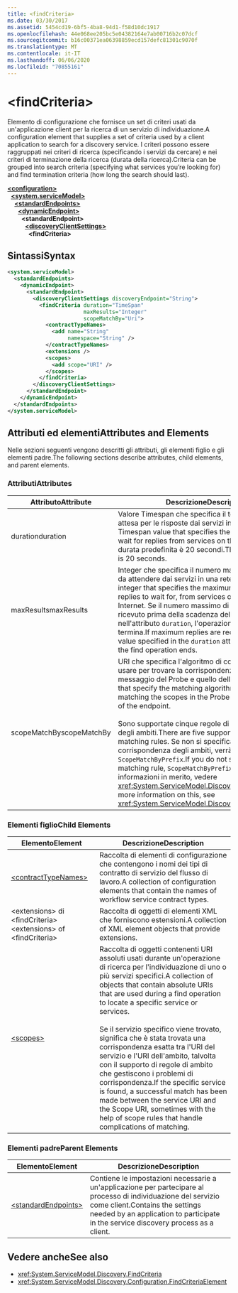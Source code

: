 ```yaml
---
title: <findCriteria>
ms.date: 03/30/2017
ms.assetid: 5454cd19-6bf5-4ba8-94d1-f58d10dc1917
ms.openlocfilehash: 44e068ee205bc5e04382164e7ab00716b2c07dcf
ms.sourcegitcommit: b16c00371ea06398859ecd157defc81301c9070f
ms.translationtype: MT
ms.contentlocale: it-IT
ms.lasthandoff: 06/06/2020
ms.locfileid: "70855161"
---
```

# \<findCriteria>
<span data-ttu-id="e2269-101">Elemento di configurazione che fornisce un set di criteri usati da un'applicazione client per la ricerca di un servizio di individuazione.</span><span class="sxs-lookup"><span data-stu-id="e2269-101">A configuration element that supplies a set of criteria used by a client application to search for a discovery service.</span></span> <span data-ttu-id="e2269-102">I criteri possono essere raggruppati nei criteri di ricerca (specificando i servizi da cercare) e nei criteri di terminazione della ricerca (durata della ricerca).</span><span class="sxs-lookup"><span data-stu-id="e2269-102">Criteria can be grouped into search criteria (specifying what services you’re looking for) and find termination criteria (how long the search should last).</span></span>  
  
[**\<configuration>**](../configuration-element.md)\
&nbsp;&nbsp;[**\<system.serviceModel>**](system-servicemodel.md)\
&nbsp;&nbsp;&nbsp;&nbsp;[**\<standardEndpoints>**](standardendpoints.md)\
&nbsp;&nbsp;&nbsp;&nbsp;&nbsp;&nbsp;[**\<dynamicEndpoint>**](dynamicendpoint.md)\
&nbsp;&nbsp;&nbsp;&nbsp;&nbsp;&nbsp;&nbsp;&nbsp;**\<standardEndpoint>**\
&nbsp;&nbsp;&nbsp;&nbsp;&nbsp;&nbsp;&nbsp;&nbsp;&nbsp;&nbsp;[**\<discoveryClientSettings>**](discoveryclientsettings.md)\
&nbsp;&nbsp;&nbsp;&nbsp;&nbsp;&nbsp;&nbsp;&nbsp;&nbsp;&nbsp;&nbsp;&nbsp;**\<findCriteria>**  
  
## <a name="syntax"></a><span data-ttu-id="e2269-103">Sintassi</span><span class="sxs-lookup"><span data-stu-id="e2269-103">Syntax</span></span>  
  
```xml  
<system.serviceModel>
  <standardEndpoints>
    <dynamicEndpoint>
      <standardEndpoint>
        <discoveryClientSettings discoveryEndpoint="String">
          <findCriteria duration="TimeSpan"
                        maxResults="Integer"
                        scopeMatchBy="Uri">
            <contractTypeNames>
              <add name="String"
                   namespace="String" />
            </contractTypeNames>
            <extensions />
            <scopes>
              <add scope="URI" />
            </scopes>
          </findCriteria>
        </discoveryClientSettings>
      </standardEndpoint>
    </dynamicEndpoint>
  </standardEndpoints>
</system.serviceModel>
```  
  
## <a name="attributes-and-elements"></a><span data-ttu-id="e2269-104">Attributi ed elementi</span><span class="sxs-lookup"><span data-stu-id="e2269-104">Attributes and Elements</span></span>  
 <span data-ttu-id="e2269-105">Nelle sezioni seguenti vengono descritti gli attributi, gli elementi figlio e gli elementi padre.</span><span class="sxs-lookup"><span data-stu-id="e2269-105">The following sections describe attributes, child elements, and parent elements.</span></span>  
  
### <a name="attributes"></a><span data-ttu-id="e2269-106">Attributi</span><span class="sxs-lookup"><span data-stu-id="e2269-106">Attributes</span></span>  
  
|<span data-ttu-id="e2269-107">Attributo</span><span class="sxs-lookup"><span data-stu-id="e2269-107">Attribute</span></span>|<span data-ttu-id="e2269-108">Descrizione</span><span class="sxs-lookup"><span data-stu-id="e2269-108">Description</span></span>|  
|---------------|-----------------|  
|<span data-ttu-id="e2269-109">duration</span><span class="sxs-lookup"><span data-stu-id="e2269-109">duration</span></span>|<span data-ttu-id="e2269-110">Valore Timespan che specifica il tempo massimo di attesa per le risposte dai servizi in una rete.</span><span class="sxs-lookup"><span data-stu-id="e2269-110">A Timespan value that specifies the maximum time to wait for replies from services on the network.</span></span> <span data-ttu-id="e2269-111">La durata predefinita è 20 secondi.</span><span class="sxs-lookup"><span data-stu-id="e2269-111">The default duration is 20 seconds.</span></span>|  
|<span data-ttu-id="e2269-112">maxResults</span><span class="sxs-lookup"><span data-stu-id="e2269-112">maxResults</span></span>|<span data-ttu-id="e2269-113">Integer che specifica il numero massimo di risposte da attendere dai servizi in una rete o su Internet.</span><span class="sxs-lookup"><span data-stu-id="e2269-113">An integer that specifies the maximum number of replies to wait for, from services on a network or the Internet.</span></span> <span data-ttu-id="e2269-114">Se il numero massimo di risposte viene ricevuto prima della scadenza del valore specificato nell'attributo `duration`, l'operazione di ricerca termina.</span><span class="sxs-lookup"><span data-stu-id="e2269-114">If maximum replies are received before the value specified in the `duration` attribute has elapsed, the find operation ends.</span></span>|  
|<span data-ttu-id="e2269-115">scopeMatchBy</span><span class="sxs-lookup"><span data-stu-id="e2269-115">scopeMatchBy</span></span>|<span data-ttu-id="e2269-116">URI che specifica l'algoritmo di corrispondenza da usare per trovare la corrispondenza tra l'ambito nel messaggio del Probe e quello dell'endpoint.</span><span class="sxs-lookup"><span data-stu-id="e2269-116">A URI that specify the matching algorithm to use while matching the scopes in the Probe message with that of the endpoint.</span></span><br /><br /> <span data-ttu-id="e2269-117">Sono supportate cinque regole di corrispondenza degli ambiti.</span><span class="sxs-lookup"><span data-stu-id="e2269-117">There are five supported scope-matching rules.</span></span> <span data-ttu-id="e2269-118">Se non si specifica una regola di corrispondenza degli ambiti, verrà usato `ScopeMatchByPrefix`.</span><span class="sxs-lookup"><span data-stu-id="e2269-118">If you do not specify a scope-matching rule, `ScopeMatchByPrefix` is used.</span></span> <span data-ttu-id="e2269-119">Per altre informazioni in merito, vedere <xref:System.ServiceModel.Discovery.FindCriteria>.</span><span class="sxs-lookup"><span data-stu-id="e2269-119">For more information on this, see <xref:System.ServiceModel.Discovery.FindCriteria>.</span></span>|  
  
### <a name="child-elements"></a><span data-ttu-id="e2269-120">Elementi figlio</span><span class="sxs-lookup"><span data-stu-id="e2269-120">Child Elements</span></span>  
  
|<span data-ttu-id="e2269-121">Elemento</span><span class="sxs-lookup"><span data-stu-id="e2269-121">Element</span></span>|<span data-ttu-id="e2269-122">Descrizione</span><span class="sxs-lookup"><span data-stu-id="e2269-122">Description</span></span>|  
|-------------|-----------------|  
|[\<contractTypeNames>](contracttypenames.md)|<span data-ttu-id="e2269-123">Raccolta di elementi di configurazione che contengono i nomi dei tipi di contratto di servizio del flusso di lavoro.</span><span class="sxs-lookup"><span data-stu-id="e2269-123">A collection of configuration elements that contain the names of workflow service contract types.</span></span>|  
|<span data-ttu-id="e2269-124">\<extensions> di \<findCriteria></span><span class="sxs-lookup"><span data-stu-id="e2269-124">\<extensions> of \<findCriteria></span></span>|<span data-ttu-id="e2269-125">Raccolta di oggetti di elementi XML che forniscono estensioni.</span><span class="sxs-lookup"><span data-stu-id="e2269-125">A collection of XML element objects that provide extensions.</span></span>|  
|[\<scopes>](scopes.md)|<span data-ttu-id="e2269-126">Raccolta di oggetti contenenti URI assoluti usati durante un'operazione di ricerca per l'individuazione di uno o più servizi specifici.</span><span class="sxs-lookup"><span data-stu-id="e2269-126">A collection of objects that contain absolute URIs that are used during a find operation to locate a specific service or services.</span></span><br /><br /> <span data-ttu-id="e2269-127">Se il servizio specifico viene trovato, significa che è stata trovata una corrispondenza esatta tra l'URI del servizio e l'URI dell'ambito, talvolta con il supporto di regole di ambito che gestiscono i problemi di corrispondenza.</span><span class="sxs-lookup"><span data-stu-id="e2269-127">If the specific service is found, a successful match has been made between the service URI and the Scope URI, sometimes with the help of scope rules that handle complications of matching.</span></span>|  
  
### <a name="parent-elements"></a><span data-ttu-id="e2269-128">Elementi padre</span><span class="sxs-lookup"><span data-stu-id="e2269-128">Parent Elements</span></span>  
  
|<span data-ttu-id="e2269-129">Elemento</span><span class="sxs-lookup"><span data-stu-id="e2269-129">Element</span></span>|<span data-ttu-id="e2269-130">Descrizione</span><span class="sxs-lookup"><span data-stu-id="e2269-130">Description</span></span>|  
|-------------|-----------------|  
|[\<standardEndpoints>](standardendpoints.md)|<span data-ttu-id="e2269-131">Contiene le impostazioni necessarie a un'applicazione per partecipare al processo di individuazione del servizio come client.</span><span class="sxs-lookup"><span data-stu-id="e2269-131">Contains the settings needed by an application to participate in the service discovery process as a client.</span></span>|  
  
## <a name="see-also"></a><span data-ttu-id="e2269-132">Vedere anche</span><span class="sxs-lookup"><span data-stu-id="e2269-132">See also</span></span>

- <xref:System.ServiceModel.Discovery.FindCriteria>
- <xref:System.ServiceModel.Discovery.Configuration.FindCriteriaElement>
